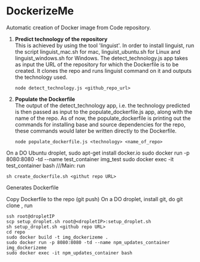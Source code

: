 <h1> DockerizeMe </h1>

Automatic creation of Docker image from Code repository.

1. <b>Predict technology of the repository</b></br>
    This is achieved by using the tool 'linguist'. In order to install linguist, run the script linguist_mac.sh for mac, linguist_ubuntu.sh for Linux and linguist_windows.sh for Windows.
    The detect_technology.js     app takes as input the URL of the repository for which the Dockerfile is to be created. It clones the repo and runs          linguist command on it and outputs the technology used.

    ```
    node detect_technology.js <github_repo_url>
    ```
2. <b>Populate the Dockerfile</b></br>
    The output of the detect_technology app, i.e. the technology predicted is then passed as input to the                        populate_dockerfile.js app, along with the name of the repo. As of now, the populate_dockerfile is printing out the          commands for installing base and source dependencies for the repo, these commands would later be written directly to the     Dockerfile.

    ```
    node populate_dockerfile.js <technology> <name_of_repo>
    ```
On a DO Ubuntu droplet, sudo apt-get install docker.io
sudo docker run -p 8080:8080 -td --name test_container img_test
sudo docker exec -it test_container bash
///Main:
run 
```
sh create_dockerfile.sh <githut repo URL>
```
Generates Dockerfile

Copy Dockerfile to the repo (git push)
On a DO droplet, install git, do git clone <githut repo URL>, 
run
```
ssh root@dropletIP
scp setup_droplet.sh root@<dropletIP>:setup_droplet.sh
sh setup_droplet.sh <github repo URL>
cd repo
sudo docker build -t img_dockerizeme .
sudo docker run -p 8080:8080 -td --name npm_updates_container img_dockerizeme
sudo docker exec -it npm_updates_container bash
```
